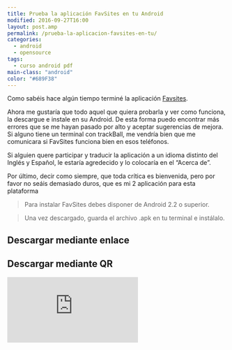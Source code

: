 ```yaml
---
title: Prueba la aplicación FavSites en tu Android
modified: 2016-09-27T16:00
layout: post.amp
permalink: /prueba-la-aplicacion-favsites-en-tu/
categories:
  - android
  - opensource
tags:
  - curso android pdf
main-class: "android"
color: "#689F38"
---
```


Como sabéis hace algún tiempo terminé la aplicación [Favsites][1].

Ahora me gustaría que todo aquel que quiera probarla y ver como funciona, la descargue e instale en su Android. De esta forma puedo encontrar más errores que se me hayan pasado por alto y aceptar sugerencias de mejora. Si alguno tiene un terminal con trackBall, me vendría bien que me comunicara si FavSites funciona bien en esos teléfonos.

<!--ad-->

Si alguien quere participar y traducir la aplicación a un idioma distinto del Inglés y Español, le estaría agredecido y lo colocaría en el &#8220;Acerca de&#8221;.

Por último, decir como siempre, que toda crítica es bienvenida, pero por favor no seáis demasiado duros, que es mi 2 aplicación para esta plataforma <amp-img on="tap:lightbox1" role="button" tabindex="0" layout="responsive" src="https://elbauldelprogramador.com/wp-includes/assets/img/smilies/icon_smile.gif" alt=":-)" class="wp-smiley" />

> Para instalar FavSites debes disponer de Android 2.2 o superior.

> Una vez descargado, guarda el archivo .apk en tu terminal e instálalo.

## Descargar mediante enlace

## Descargar mediante QR

![qrcode][2]


 [1]: https://elbauldelprogramador.com/mejoras-en-la-aplicacion-fav-sites
 [2]: http://qrcode.kaywa.com/img.php?s=6&d;=http%3A%2F%2Fwww.megaupload.com%2F%3Fd%3DJ8Q7TH0M
